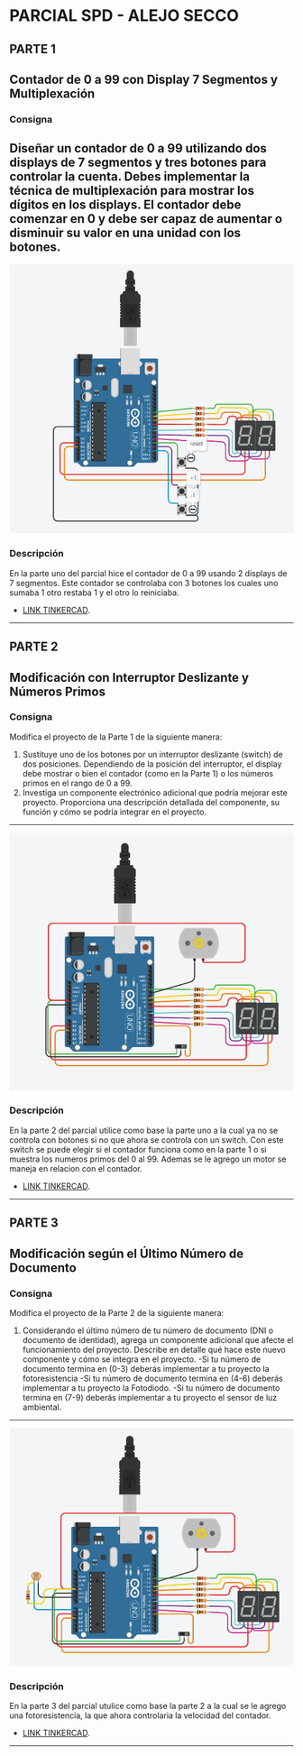 # PARCIAL SPD - ALEJO SECCO

## PARTE 1 
## Contador de 0 a 99 con Display 7 Segmentos y Multiplexación
### Consigna
Diseñar un contador de 0 a 99 utilizando dos displays de 7 segmentos y tres botones para
controlar la cuenta. Debes implementar la técnica de multiplexación para mostrar los dígitos
en los displays. El contador debe comenzar en 0 y debe ser capaz de aumentar o disminuir
su valor en una unidad con los botones.
---
![Tinkercad](./PARTE_1/imagen.png)
### Descripción
En la parte uno del parcial hice el contador de 0 a 99 usando 2 displays de 7 segmentos. Este contador se controlaba con 3 botones los cuales uno sumaba 1 otro restaba 1 y el otro lo reiniciaba.
- [LINK TINKERCAD](https://www.tinkercad.com/things/aZlg2pXwmcM-copy-of-copy-of-primera-parte-alejo-secco-1d/editel?sharecode=XqkChwjbE328AVAaIRZkOaZSaZtfEGOYrFCR56Fd9UM).
---
## PARTE 2
## Modificación con Interruptor Deslizante y Números Primos
### Consigna
Modifica el proyecto de la Parte 1 de la siguiente manera:
1. Sustituye uno de los botones por un interruptor deslizante (switch) de dos posiciones.
Dependiendo de la posición del interruptor, el display debe mostrar o bien el contador (como
en la Parte 1) o los números primos en el rango de 0 a 99.
2. Investiga un componente electrónico adicional que podría mejorar este proyecto.
Proporciona una descripción detallada del componente, su función y cómo se podría
integrar en el proyecto.
---
![Tinkercad](./PARTE_2/imagen.png)
### Descripción
En la parte 2 del parcial utilice como base la parte uno a la cual ya no se controla con botones si no que ahora se controla con un switch. Con este switch se puede elegir si el contador funciona como en la parte 1 o si muestra los numeros primos del 0 al 99.
Ademas se le agrego un motor se maneja en relacion con el contador.
- [LINK TINKERCAD](https://www.tinkercad.com/things/9YKdzDm0ft4-segunda-parte-alejo-secco-1d/editel?sharecode=_l5Oys86G5qd01NMyo-d_k_nrqy1tC6YjSSq9hAh3aQ).
---
## PARTE 3
## Modificación según el Último Número de Documento
### Consigna
Modifica el proyecto de la Parte 2 de la siguiente manera:
1. Considerando el último número de tu número de documento (DNI o documento de
identidad), agrega un componente adicional que afecte el funcionamiento del proyecto.
Describe en detalle qué hace este nuevo componente y cómo se integra en el proyecto.
-Si tu número de documento termina en (0-3) deberás implementar a tu proyecto la
fotoresistencia
-Si tu número de documento termina en (4-6) deberás implementar a tu proyecto la
Fotodiodo.
-Si tu número de documento termina en (7-9) deberás implementar a tu proyecto el
sensor de luz ambiental.
---
![Tinkercad](./PARTE_3/imagen.png)
### Descripción
En la parte 3 del parcial utulice como base la parte 2 a la cual se le agrego una fotoresistencia, la que ahora controlaria la velocidad del contador.
- [LINK TINKERCAD](https://www.tinkercad.com/things/eoWokYXtyRT-copy-of-segunda-parte-alejo-secco-1d/editel?sharecode=haLlts5S08DdoSgGPAP2GvX9R8VcqmyBHzSxKZt0WFI).
---
